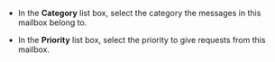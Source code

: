 <!-- markdownlint-disable-file MD041 -->
* In the **Category** list box, select the category the messages in this mailbox belong to.

* In the **Priority** list box, select the priority to give requests from this mailbox.

